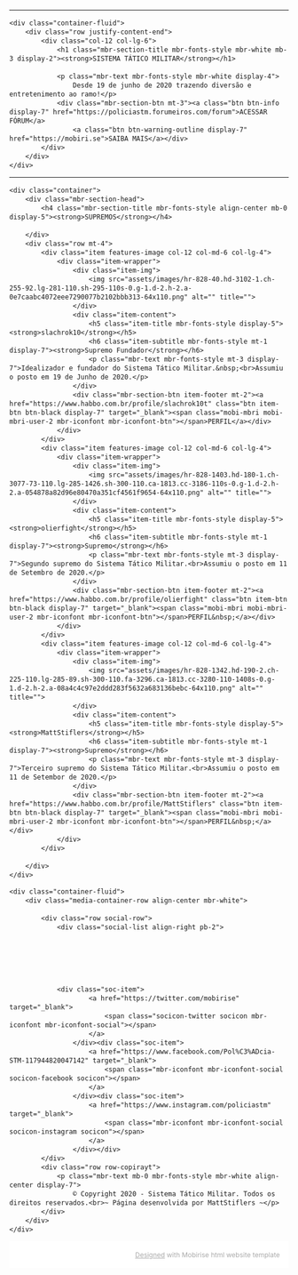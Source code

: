 <!DOCTYPE html>
<html  >
<head>
  <!-- Site made with Mobirise Website Builder v5.2.0, https://mobirise.com -->
  <meta charset="UTF-8">
  <meta http-equiv="X-UA-Compatible" content="IE=edge">
  <meta name="generator" content="Mobirise v5.2.0, mobirise.com">
  <meta name="viewport" content="width=device-width, initial-scale=1, minimum-scale=1">
  <link rel="shortcut icon" href="assets/images/logo5.png" type="image/x-icon">
  <meta name="description" content="">
  
  
  <title>Portal</title>
  <link rel="stylesheet" href="assets/web/assets/mobirise-icons2/mobirise2.css">
  <link rel="stylesheet" href="assets/tether/tether.min.css">
  <link rel="stylesheet" href="assets/bootstrap/css/bootstrap.min.css">
  <link rel="stylesheet" href="assets/bootstrap/css/bootstrap-grid.min.css">
  <link rel="stylesheet" href="assets/bootstrap/css/bootstrap-reboot.min.css">
  <link rel="stylesheet" href="assets/animatecss/animate.css">
  <link rel="stylesheet" href="assets/socicon/css/styles.css">
  <link rel="stylesheet" href="assets/theme/css/style.css">
  <link rel="preload" as="style" href="assets/mobirise/css/mbr-additional.css"><link rel="stylesheet" href="assets/mobirise/css/mbr-additional.css" type="text/css">
  
  
  
  
</head>
<body>
  
  <section class="casperHorizontalRule cid-sdNihdCxVA" id="casperHorizontalRule-t">
  
  
  <div class="container-fluid">
    <hr>
  </div>
</section>

<section class="header5 cid-sdNjhtpdMd mbr-fullscreen mbr-parallax-background" id="header5-w">

    

    

    <div class="container-fluid">
        <div class="row justify-content-end">
            <div class="col-12 col-lg-6">
                <h1 class="mbr-section-title mbr-fonts-style mbr-white mb-3 display-2"><strong>SISTEMA TÁTICO MILITAR</strong></h1>
                
                <p class="mbr-text mbr-fonts-style mbr-white display-4">
                    Desde 19 de junho de 2020 trazendo diversão e entretenimento ao ramo!</p>
                <div class="mbr-section-btn mt-3"><a class="btn btn-info display-7" href="https://policiastm.forumeiros.com/forum">ACESSAR FÓRUM</a>
                    <a class="btn btn-warning-outline display-7" href="https://mobiri.se">SAIBA MAIS</a></div>
            </div>
        </div>
    </div>
</section>

<section class="casperHorizontalRule cid-sdNjmzG7I7" id="casperHorizontalRule-x">
  
  
  <div class="container">
    <hr>
  </div>
</section>

<section class="features4 cid-sdMGkWqhLi" id="features4-n">
    
    
    <div class="container">
        <div class="mbr-section-head">
            <h4 class="mbr-section-title mbr-fonts-style align-center mb-0 display-5"><strong>SUPREMOS</strong></h4>
            
        </div>
        <div class="row mt-4">
            <div class="item features-image сol-12 col-md-6 col-lg-4">
                <div class="item-wrapper">
                    <div class="item-img">
                        <img src="assets/images/hr-828-40.hd-3102-1.ch-255-92.lg-281-110.sh-295-110s-0.g-1.d-2.h-2.a-0e7caabc4072eee7290077b2102bbb313-64x110.png" alt="" title="">
                    </div>
                    <div class="item-content">
                        <h5 class="item-title mbr-fonts-style display-5"><strong>slachrok10</strong></h5>
                        <h6 class="item-subtitle mbr-fonts-style mt-1 display-7"><strong>Supremo Fundador</strong></h6>
                        <p class="mbr-text mbr-fonts-style mt-3 display-7">Idealizador e fundador do Sistema Tático Militar.&nbsp;<br>Assumiu o posto em 19 de Junho de 2020.</p>
                    </div>
                    <div class="mbr-section-btn item-footer mt-2"><a href="https://www.habbo.com.br/profile/slachrok10t" class="btn item-btn btn-black display-7" target="_blank"><span class="mobi-mbri mobi-mbri-user-2 mbr-iconfont mbr-iconfont-btn"></span>PERFIL</a></div>
                </div>
            </div>
            <div class="item features-image сol-12 col-md-6 col-lg-4">
                <div class="item-wrapper">
                    <div class="item-img">
                        <img src="assets/images/hr-828-1403.hd-180-1.ch-3077-73-110.lg-285-1426.sh-300-110.ca-1813.cc-3186-110s-0.g-1.d-2.h-2.a-054878a82d96e80470a351cf4561f9654-64x110.png" alt="" title="">
                    </div>
                    <div class="item-content">
                        <h5 class="item-title mbr-fonts-style display-5"><strong>olierfight</strong></h5>
                        <h6 class="item-subtitle mbr-fonts-style mt-1 display-7"><strong>Supremo</strong></h6>
                        <p class="mbr-text mbr-fonts-style mt-3 display-7">Segundo supremo do Sistema Tático Militar.<br>Assumiu o posto em 11 de Setembro de 2020.</p>
                    </div>
                    <div class="mbr-section-btn item-footer mt-2"><a href="https://www.habbo.com.br/profile/olierfight" class="btn item-btn btn-black display-7" target="_blank"><span class="mobi-mbri mobi-mbri-user-2 mbr-iconfont mbr-iconfont-btn"></span>PERFIL&nbsp;</a></div>
                </div>
            </div>
            <div class="item features-image сol-12 col-md-6 col-lg-4">
                <div class="item-wrapper">
                    <div class="item-img">
                        <img src="assets/images/hr-828-1342.hd-190-2.ch-225-110.lg-285-89.sh-300-110.fa-3296.ca-1813.cc-3280-110-1408s-0.g-1.d-2.h-2.a-08a4c4c97e2ddd283f5632a683136bebc-64x110.png" alt="" title="">
                    </div>
                    <div class="item-content">
                        <h5 class="item-title mbr-fonts-style display-5"><strong>MattStiflers</strong></h5>
                        <h6 class="item-subtitle mbr-fonts-style mt-1 display-7"><strong>Supremo</strong></h6>
                        <p class="mbr-text mbr-fonts-style mt-3 display-7">Terceiro supremo do Sistema Tático Militar.<br>Assumiu o posto em 11 de Setembor de 2020.</p>
                    </div>
                    <div class="mbr-section-btn item-footer mt-2"><a href="https://www.habbo.com.br/profile/MattStiflers" class="btn item-btn btn-black display-7" target="_blank"><span class="mobi-mbri mobi-mbri-user-2 mbr-iconfont mbr-iconfont-btn"></span>PERFIL&nbsp;</a></div>
                </div>
            </div>
            
        </div>
    </div>
</section>

<section class="footer3 cid-sdMLCkIp94" once="footers" id="footer3-p">

    

    

    <div class="container-fluid">
        <div class="media-container-row align-center mbr-white">
            
            <div class="row social-row">
                <div class="social-list align-right pb-2">
                    
                    
                    
                    
                    
                    
                <div class="soc-item">
                        <a href="https://twitter.com/mobirise" target="_blank">
                            <span class="socicon-twitter socicon mbr-iconfont mbr-iconfont-social"></span>
                        </a>
                    </div><div class="soc-item">
                        <a href="https://www.facebook.com/Pol%C3%ADcia-STM-117944820047142" target="_blank">
                            <span class="mbr-iconfont mbr-iconfont-social socicon-facebook socicon"></span>
                        </a>
                    </div><div class="soc-item">
                        <a href="https://www.instagram.com/policiastm" target="_blank">
                            <span class="mbr-iconfont mbr-iconfont-social socicon-instagram socicon"></span>
                        </a>
                    </div></div>
            </div>
            <div class="row row-copirayt">
                <p class="mbr-text mb-0 mbr-fonts-style mbr-white align-center display-7">
                    © Copyright 2020 - Sistema Tático Militar. Todos os direitos reservados.<br>~ Página desenvolvida por MattStiflers ~</p>
            </div>
        </div>
    </div>
</section><section style="background-color: #fff; font-family: -apple-system, BlinkMacSystemFont, 'Segoe UI', 'Roboto', 'Helvetica Neue', Arial, sans-serif; color:#aaa; font-size:12px; padding: 0; align-items: center; display: flex;"><a href="https://mobirise.site/q" style="flex: 1 1; height: 3rem; padding-left: 1rem;"></a><p style="flex: 0 0 auto; margin:0; padding-right:1rem;"><a href="https://mobirise.site/t" style="color:#aaa;">Designed</a> with Mobirise html website template</p></section><script src="assets/web/assets/jquery/jquery.min.js"></script>  <script src="assets/popper/popper.min.js"></script>  <script src="assets/tether/tether.min.js"></script>  <script src="assets/bootstrap/js/bootstrap.min.js"></script>  <script src="assets/smoothscroll/smooth-scroll.js"></script>  <script src="assets/viewportchecker/jquery.viewportchecker.js"></script>  <script src="assets/parallax/jarallax.min.js"></script>  <script src="assets/theme/js/script.js"></script>  
  
  
 <div id="scrollToTop" class="scrollToTop mbr-arrow-up"><a style="text-align: center;"><i class="mbr-arrow-up-icon mbr-arrow-up-icon-cm cm-icon cm-icon-smallarrow-up"></i></a></div>
    <input name="animation" type="hidden">
  </body>
</html>
